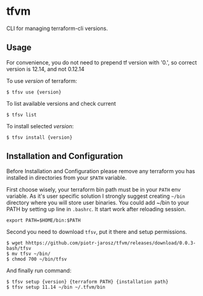 tfvm
========

CLI for managing terraform-cli versions.

Usage
-----
For convenience, you do not need to prepend tf version with '0.', so correct version is 12.14, and not 0.12.14 

To use *version* of terraform:

    $ tfsv use {version}

To list available versions and check current

    $ tfsv list

To install selected *version*:

    $ tfsv install {version}

Installation and Configuration
-------------
Before Installation and Configuration please remove any terraform you has installed in directories from your ```$PATH``` variable.

First choose wisely, your terraform bin path must be in your ```PATH``` env variable.
As it's user specific solution I strongly suggest creating ```~/bin``` directory where you will store user binaries.
You could add ~/bin to your PATH by setting up line in ```.bashrc```. It start work after reloading session.

    export PATH=$HOME/bin:$PATH

Second you need to download ```tfsv```, put it there and setup permissions.

    $ wget hhttps://github.com/piotr-jarosz/tfvm/releases/download/0.0.3-bash/tfsv
    $ mv tfsv ~/bin/
    $ chmod 700 ~/bin/tfsv

And finally run command:

    $ tfsv setup {version} {terraform PATH} {installation path}
    $ tfsv setup 11.14 ~/bin ~/.tfvm/bin


